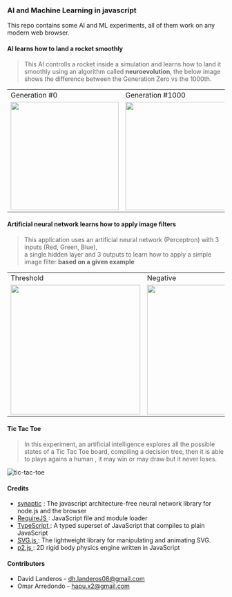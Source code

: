 ### AI and Machine Learning in javascript
This repo contains some AI and ML experiments, all of them work on any modern web browser.

#### AI learns how to land a rocket smoothly
> This AI controlls a rocket inside a simulation and learns how to land it smoothly using an algorithm called __neuroevolution__, the below image shows the difference between the Generation Zero vs the 1000th.

<center>
<table>
  <tr>
    <td>
      Generation #0
    </td>
    <td>
      Generation #1000
    </td>
  </tr>
  <tr>
    <td>
      <img width='250px' src='https://user-images.githubusercontent.com/5791055/68810475-14c07280-0623-11ea-8dca-b523be426bba.gif'/>
    </td>
    <td>
      <img width='250px' src='https://user-images.githubusercontent.com/5791055/68810479-1722cc80-0623-11ea-9972-e111ea4dfabb.gif'/>
    </td>
  </tr> 
</table>
</center>

#### Artificial neural network learns how to apply image filters
> This application uses an artificial neural network (Perceptron) with 3 inputs (Red, Green, Blue),  
a single hidden layer and 3 outputs to learn how to apply a simple image filter __based on a given example__

<table>
  <tr>
    <td>
      Threshold
    </td>
    <td>   
      Negative
    </td>   
  </tr>
  <tr>
    <td>
      <img height='300px' src= 'https://user-images.githubusercontent.com/5791055/59375438-f9afa680-8d02-11e9-9f7a-55dae2ad338a.gif'/>
    </td>
    <td>   
      <img height='300px' src= 'https://user-images.githubusercontent.com/5791055/59378141-7f822080-8d08-11e9-8526-b936399fc380.gif'/>
    </td>   
  </tr>
</table>

#### Tic Tac Toe
> In this experiment, an artificial intelligence explores all the possible states of a Tic Tac Toe board, compiling a decision tree, then it is able to plays agains a human , it may win or may draw but it never loses.
  
![tic-tac-toe](https://user-images.githubusercontent.com/5791055/60117585-27e3ac00-972f-11e9-9e39-d8c889ba8b07.gif)

#### Credits
- <a href='https://github.com/cazala/synaptic'>synaptic</a> : The javascript architecture-free neural network library for node.js and the browser
- <a href='https://requirejs.org/'> RequireJS </a> : JavaScript file and module loader
- <a href='https://www.typescriptlang.org/'> TypeScript </a> : A typed superset of JavaScript that compiles to plain JavaScript
- <a href='https://svgjs.com/docs/2.7/'> SVG.js </a> : The lightweight library for manipulating and animating SVG.
- <a href='https://github.com/schteppe/p2.js/'> p2.js </a> : 2D rigid body physics engine written in JavaScript

#### Contributors
- David Landeros - dh.landeros08@gmail.com
- Omar Arredondo - hapu.x2@gmail.com
